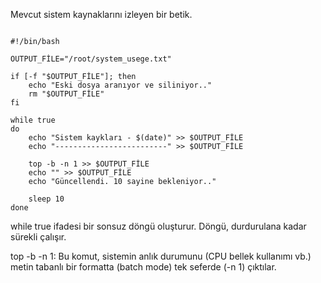 Mevcut sistem kaynaklarını izleyen bir betik.


```

#!/bin/bash
 
OUTPUT_FİLE="/root/system_usege.txt"

if [-f "$OUTPUT_FİLE"]; then
    echo "Eski dosya aranıyor ve siliniyor.."
    rm "$OUTPUT_FİLE"
fi

while true
do
    echo "Sistem kaykları - $(date)" >> $OUTPUT_FİLE
    echo "-------------------------" >> $OUTPUT_FİLE

    top -b -n 1 >> $OUTPUT_FİLE
    echo "" >> $OUTPUT_FİLE
    echo "Güncellendi. 10 sayine bekleniyor.."

    sleep 10 
done

```

while true ifadesi bir sonsuz döngü oluşturur. Döngü, durdurulana kadar sürekli çalışır. 

top -b -n 1: Bu komut, sistemin anlık durumunu (CPU bellek kullanımı vb.) metin tabanlı bir formatta (batch mode) tek seferde (-n 1) çıktılar.